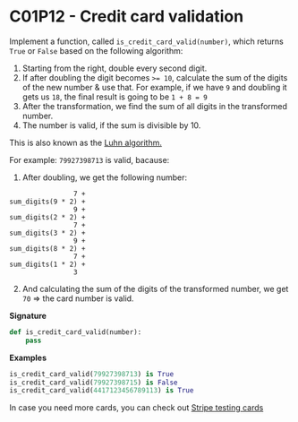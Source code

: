 # C01P12 - Credit card validation

Implement a function, called `is_credit_card_valid(number)`, which returns `True` or `False` based on the following algorithm:

1. Starting from the right, double every second digit.
  1. If after doubling the digit becomes `>= 10`, calculate the sum of the digits of the new number & use that. For example, if we have `9` and doubling it gets us `18`, the final result is going to be `1 + 8 = 9`
1. After the transformation, we find the sum of all digits in the transformed number.
1. The number is valid, if the sum is divisible by 10.

This is also known as the [Luhn algorithm.](https://en.wikipedia.org/wiki/Luhn_algorithm)

For example: `79927398713` is valid, bacause:

1. After doubling, we get the following number:

```
                7 +
sum_digits(9 * 2) +
                9 +
sum_digits(2 * 2) +
                7 +
sum_digits(3 * 2) +
                9 +
sum_digits(8 * 2) +
                7 +
sum_digits(1 * 2) +
                3
```

2. And calculating the sum of the digits of the transformed number, we get `70` => the card number is valid.


**Signature**

```python
def is_credit_card_valid(number):
    pass
```

**Examples**

```python
is_credit_card_valid(79927398713) is True
is_credit_card_valid(79927398715) is False
is_credit_card_valid(4417123456789113) is True
```

In case you need more cards, you can check out [Stripe testing cards](https://stripe.com/docs/testing)